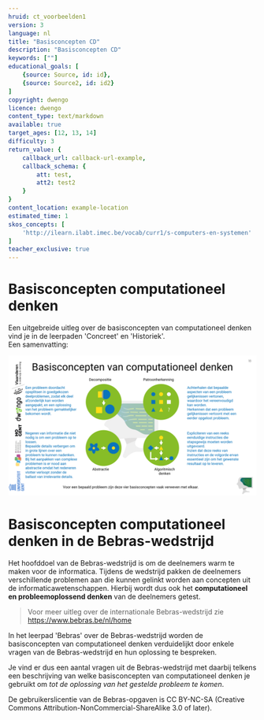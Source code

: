 ```yaml
---
hruid: ct_voorbeelden1
version: 3
language: nl
title: "Basisconcepten CD"
description: "Basisconcepten CD"
keywords: [""]
educational_goals: [
    {source: Source, id: id}, 
    {source: Source2, id: id2}
]
copyright: dwengo
licence: dwengo
content_type: text/markdown
available: true
target_ages: [12, 13, 14]
difficulty: 3
return_value: {
    callback_url: callback-url-example,
    callback_schema: {
        att: test,
        att2: test2
    }
}
content_location: example-location
estimated_time: 1
skos_concepts: [
    'http://ilearn.ilabt.imec.be/vocab/curr1/s-computers-en-systemen'
]
teacher_exclusive: true
---
```

# Basisconcepten computationeel denken

Een uitgebreide uitleg over de basisconcepten van computationeel denken vind je in de leerpaden 'Concreet' en 'Historiek'.<br>
Een samenvatting:

![Basisconcepten](embed/basisconcepten.png "Basisconcepten CD")

# Basisconcepten computationeel denken in de Bebras-wedstrijd

Het hoofddoel van de Bebras-wedstrijd is om de deelnemers warm te maken voor de informatica. Tijdens de wedstrijd pakken de deelnemers verschillende problemen aan die kunnen gelinkt worden aan concepten uit de informaticawetenschappen. Hierbij wordt dus ook het **computationeel en probleemoplossend denken** van de deelnemers getest.

> Voor meer uitleg over de internationale Bebras-wedstrijd zie https://www.bebras.be/nl/home

In het leerpad 'Bebras' over de Bebras-wedstrijd worden de basisconcepten van computationeel denken verduidelijkt door enkele vragen van de Bebras-wedstrijd en hun oplossing te bespreken.

Je vind er dus een aantal vragen uit de Bebras-wedstrijd met daarbij telkens een beschrijving van welke basisconcepten van computationeel denken je gebruikt om *tot de oplossing van het gestelde probleem te komen*.<br>

De gebruikerslicentie van de Bebras-opgaven is CC BY-NC-SA (Creative Commons Attribution-NonCommercial-ShareAlike 3.0 of later).
